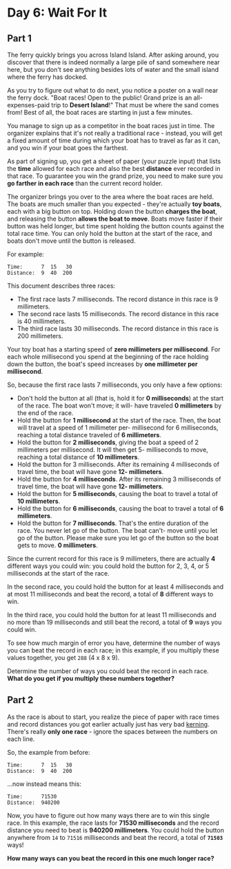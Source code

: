 # Day 6: Wait For It

## Part 1

The ferry quickly brings you across Island Island. After asking around, you discover that there is indeed normally a large pile of sand somewhere near here, but you don't see anything besides lots of water and the small island where the ferry has docked.

As you try to figure out what to do next, you notice a poster on a wall near the ferry dock. "Boat races! Open to the public! Grand prize is an all-expenses-paid trip to **Desert Island**!" That must be where the sand comes from! Best of all, the boat races are starting in just a few minutes.

You manage to sign up as a competitor in the boat races just in time. The organizer explains that it's not really a traditional race - instead, you will get a fixed amount of time during which your boat has to travel as far as it can, and you win if your boat goes the farthest.

As part of signing up, you get a sheet of paper (your puzzle input) that lists the **time** allowed for each race and also the best **distance** ever recorded in that race. To guarantee you win the grand prize, you need to make sure you **go farther in each race** than the current record holder.

The organizer brings you over to the area where the boat races are held. The boats are much smaller than you expected - they're actually **toy boats**, each with a big button on top. Holding down the button **charges the boat**, and releasing the button **allows the boat to move**. Boats move faster if their button was held longer, but time spent holding the button counts against the total race time. You can only hold the button at the start of the race, and boats don't move until the button is released.

For example:

    Time:      7  15   30
    Distance:  9  40  200

This document describes three races:

- The first race lasts 7 milliseconds. The record distance in this race is 9 millimeters.
- The second race lasts 15 milliseconds. The record distance in this race is 40 millimeters.
- The third race lasts 30 milliseconds. The record distance in this race is 200 millimeters.

Your toy boat has a starting speed of **zero millimeters per millisecond**. For each whole millisecond you spend at the beginning of the race holding down the button, the boat's speed increases by **one millimeter per millisecond**.

So, because the first race lasts 7 milliseconds, you only have a few options:

- Don't hold the button at all (that is, hold it for **0 milliseconds**) at the start of the race. The boat won't move; it will- have traveled **0 millimeters** by the end of the race.
- Hold the button for **1 millisecond** at the start of the race. Then, the boat will travel at a speed of 1 millimeter per- millisecond for 6 milliseconds, reaching a total distance traveled of **6 millimeters**.
- Hold the button for **2 milliseconds**, giving the boat a speed of 2 millimeters per millisecond. It will then get 5- milliseconds to move, reaching a total distance of **10 millimeters**.
- Hold the button for 3 milliseconds. After its remaining 4 milliseconds of travel time, the boat will have gone **12- millimeters**.
- Hold the button for **4 milliseconds**. After its remaining 3 milliseconds of travel time, the boat will have gone **12- millimeters**.
- Hold the button for **5 milliseconds**, causing the boat to travel a total of **10 millimeters**.
- Hold the button for **6 milliseconds**, causing the boat to travel a total of **6 millimeters**.
- Hold the button for **7 milliseconds**. That's the entire duration of the race. You never let go of the button. The boat can't- move until you let go of the button. Please make sure you let go of the button so the boat gets to move. **0 millimeters**.

Since the current record for this race is 9 millimeters, there are actually **4** different ways you could win: you could hold the button for 2, 3, 4, or 5 milliseconds at the start of the race.

In the second race, you could hold the button for at least 4 milliseconds and at most 11 milliseconds and beat the record, a total of **8** different ways to win.

In the third race, you could hold the button for at least 11 milliseconds and no more than 19 milliseconds and still beat the record, a total of **9** ways you could win.

To see how much margin of error you have, determine the number of ways you can beat the record in each race; in this example, if you multiply these values together, you get `288` (4 x 8 x 9).

Determine the number of ways you could beat the record in each race. **What do you get if you multiply these numbers together?**

## Part 2

As the race is about to start, you realize the piece of paper with race times and record distances you got earlier actually just has very bad [kerning](https://en.wikipedia.org/wiki/Kerning). There's really **only one race** - ignore the spaces between the numbers on each line.

So, the example from before:

    Time:      7  15   30
    Distance:  9  40  200

...now instead means this:

    Time:      71530
    Distance:  940200

Now, you have to figure out how many ways there are to win this single race. In this example, the race lasts for **71530 milliseconds** and the record distance you need to beat is **940200 millimeters**. You could hold the button anywhere from `14` to `71516` milliseconds and beat the record, a total of **`71503`** ways!

**How many ways can you beat the record in this one much longer race?**
